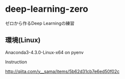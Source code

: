 # deep-learning-zero
ゼロから作るDeep Learningの練習

## 環境(Linux)

Anaconda3-4.3.0-Linux-x64 on pyenv

Instruction

http://qiita.com/y__sama/items/5b62d31cb7e6ed50f02c
